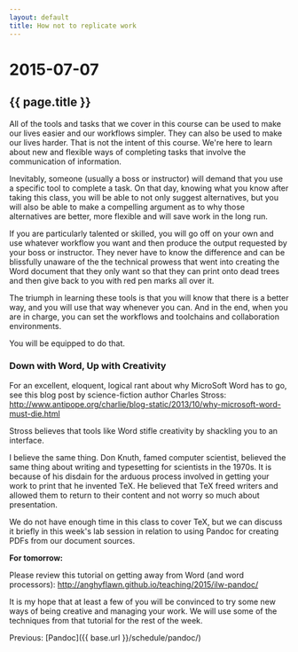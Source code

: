 ```yaml
---
layout: default
title: How not to replicate work
---
```


# 2015-07-07
## {{ page.title }}

All of the tools and tasks that we cover in this course can be used to make our lives easier and our workflows simpler. 
They can also be used to make our lives harder. 
That is not the intent of this course. 
We're here to learn about new and flexible ways of completing tasks that involve the communication of information. 

Inevitably, someone (usually a boss or instructor) will demand that you use a specific tool to complete a task. 
On that day, knowing what you know after taking this class, you will be able to not only suggest alternatives, but you will also be able to make a compelling argument as to why those alternatives are better, more flexible and will save work in the long run. 

If you are particularly talented or skilled, you will go off on your own and use whatever workflow you want and then produce the output requested by your boss or instructor. 
They never have to know the difference and can be blissfully unaware of the the technical prowess that went into creating the Word document that they only want so that they can print onto dead trees and then give back to you with red pen marks all over it. 

The triumph in learning these tools is that you will know that there is a better way, and you will use that way whenever you can. 
And in the end, when you are in charge, you can set the workflows and toolchains and collaboration environments. 

You will be equipped to do that. 

### Down with Word, Up with Creativity

For an excellent, eloquent, logical rant about why MicroSoft Word has to go, see this blog post by science-fiction author Charles Stross: http://www.antipope.org/charlie/blog-static/2013/10/why-microsoft-word-must-die.html

Stross believes that tools like Word stifle creativity by shackling you to an interface. 

I believe the same thing. 
Don Knuth, famed computer scientist, believed the same thing about writing and typesetting for scientists in the 1970s. 
It is because of his disdain for the arduous process involved in getting your work to print that he invented TeX. 
He believed that TeX freed writers and allowed them to return to their content and not worry so much about presentation. 

We do not have enough time in this class to cover TeX, but we can discuss it briefly in this week's lab session in relation to using Pandoc for creating PDFs from our document sources. 

**For tomorrow:** 

Please review this tutorial on getting away from Word (and word processors): http://anghyflawn.github.io/teaching/2015/ilw-pandoc/

It is my hope that at least a few of you will be convinced to try some new ways of being creative and managing your work. 
We will use some of the techniques from that tutorial for the rest of the week. 

Previous: [Pandoc]({{ base.url }}/schedule/pandoc/)
